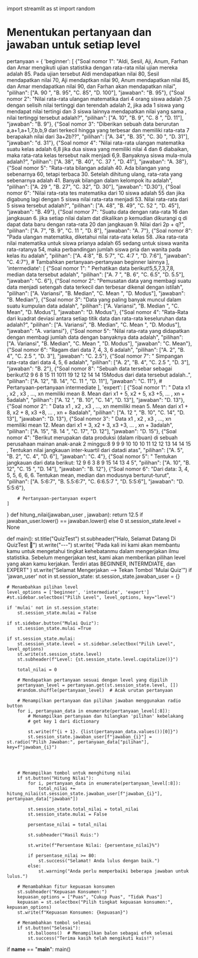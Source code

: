 import streamlit as st
import random

# Menentukan pertanyaan dan jawaban untuk setiap level
pertanyaan = {
    'beginner': [
        {"Soal nomor 1": "Aldi, Sesil, Aji, Anum, Farhan dan Amar mengikuti ujian statistika dengan rata-rata nilai ujian mereka adalah 85. Pada ujian tersebut Aldi mendapatkan nilai 80, Sesil mendapatkan nilai 70, Aji mendaptkan nilai 90, Anum mendapatkan nilai 85, dan Amar mendapatkan nilai 90, dan Farhan akan mendapatkan nilai", 
         "pilihan": ["A. 90 ", "B. 95", "C. 85", "D. 100"], "jawaban": "B. 95"},
        {"Soal nomor 2": "Nilai rata-rata ulangan matematika dari 4 orang siswa adalah 7,5 dengan selisih nilai tertinggi dan terendah adalah 2, jika ada 1 siswa yang mendapat nilai tertingi dan 3 siswa lainnya mendapatkan nilai yang sama , nilai tertinggi tersebut adalah?", 
         "pilihan": ["A. 10", "B. 9", "C. 8 ", "D. 11"], "jawaban": "B. 9"},
        {"Soal nomor 3": "Diberikan sebuah data berurutan a,a+1,a+1,7,b,b,9 dari terkecil hingga yang terbesar dan memiliki rata-rata 7 berapakah nilai dari 3a+2b??", 
         "pilihan": ["A. 34", "B. 35", "C. 30 ", "D. 31"], "jawaban": "d. 31"},
        {"Soal nomor 4": "Nilai rata-rata ulangan  matematika suatu kelas adalah 6,8 jika dua siswa yang memiliki nilai 4 dan 6 diabaikan, maka rata-rata kelas tersebut naik menjadi 6,9. Banyaknya siswa mula-mula adalah?",
          "pilihan": ["A. 38", "B. 40", "C. 37 ", "D. 41"], "jawaban": "A. 38"},
        {"Soal nomor 5": "Rata-rata bilangan adalah 40. Ada bilangan yang sebenarnya 60, tetapi terbaca 30. Setelah dihitung ulang, rata-rata yang sebenarnya adalah 41. Banyak bilangan dalam kelompok itu adalah", 
         "pilihan": ["A. 29 ", "B. 27", "C. 32", "D. 30"], "jawaban": "D.30"},
        {"Soal nomor 6": "Nilai rata-rata tes matematika dari 10 siswa adalah 55 dan jika digabung lagi dengan 5 siswa nilai rata-rata menjadi 53. Nilai rata-rata dari 5 siswa tersebut adalah?", "pilihan": ["A. 48", "B. 49", "C. 52 ", "D. 45"], "jawaban": "B. 49"},
        {"Soal nomor 7": "Suatu data dengan rata-rata 16 dan jangkauan 6. jika setiap nilai dalam dat dikalikan p kemudian dikurangi q di dapat data baru dengan rata-rata 20 dan jangkauan 9. Nilai dari 2p + q?", 
         "pilihan": ["A. 7", "B. 9", "C. 11 ", "D. 8"], "jawaban": "A. 7"},
        {"Soal nomor 8": "Pada ulangan matematika, diketahui nilai rata-rata kelas 58. Jika rata-rata nilai matematika untuk siswa prianya adalah 65 sedang untuk siswa wanita rata-ratanya 54, maka perbandingan jumlah siswa pria dan wanita pada kelas itu adalah",
          "pilihan": ["A. 4:8", "B. 5:7", "C. 4:7 ", "D. 7:6"], "jawaban": "C. 4:7"},
        # Tambahkan pertanyaan-pertanyaan beginner lainnya
    ],
    'intermediate': [
        {"Soal nomor 1": " Perhatikan data berikut!5,5,7,3,7,8, median data tersebut adalah", 
         "pilihan": ["A. 7 ", "B. 6", "C. 6.5", "D. 5.5"], "jawaban": "C. 6"},
        {"Soal nomor 2": "Pemusatan data yang membagi suatu data menjadi setengah data terkecil dan terbesar dikenal dengan istilah", 
         "pilihan": ["A. Variansi", "B. Median", "C. Mean ", "D. Modus"], "jawaban": "B. Median"},
        {"Soal nomor 3": "Data yang paling banyak muncul dalam suatu kumpulan data adalah", 
         "pilihan": ["A. Variansi", "B. Median ", "C. Mean", "D. Modus"], "jawaban": "D. Modus"},
        {"Soal nomor 4": "Rata-Rata dari kuadrat deviasi antara setiap titik data dan rata-rata keseluruhan data adalah?", 
         "pilihan": ["A. Variansi", "B. Median", "C. Mean ", "D. Modus"], "jawaban": "A. variansi"},
        {"Soal nomor 5": "Nilai rata-rata yang didapatkan dengan membagi jumlah data dengan banyaknya data adalah", 
         "pilihan": ["A. Variansi", "B. Median", "C. Mean ", "D. Modus"], "jawaban": "C. Mean"},
        {"Soal nomor 6": "Ragam dari data 7, 4, 3, 6 adalah",
          "pilihan": ["A. 2", "B. 4", "C. 2.5 ", "D. 3"], "jawaban": "C. 2.5"},
        {"Soal nomor 7": " Simpangan rata-rata dari data 4, 5, 6 adalah",
          "pilihan": ["A. 2", "B. 4", "C. 2.5 ", "D. 3"], "jawaban": "B. 2"},
        {"Soal nomor 8": "Sebuah data tersebar sebagai berikut12   9      	6      	8      	15    	11    	1011   19    	12    	12    	14    	14    	15Modus dari data tersebut adalah..", 
         "pilihan": ["A. 12", "B. 14", "C. 11 ", "D. 11"], "jawaban": "C. 11"},
        # Pertanyaan-pertanyaan intermediate
    ],
    'expert': [
        {"Soal nomor 1": "  Data x1 , x2 , x3 , ..., xn   memiliki mean 8. Mean dari x1 + 5, x2  + 5, x3  +5, ... , xn + 5adalah", 
         "pilihan": ["A. 12 ", "B. 10", "C. 14", "D. 13"], "jawaban": "D. 13"},
        {"Soal nomor 2": " Data x1 , x2 , x3 , ..., xn   memiliki mean 5. Mean dari x1 + 8, x2  + 8, x3  +8, ... , xn + 8adalah",
          "pilihan": ["A. 12 ", "B. 10", "C. 14", "D. 13"], "jawaban": "D. 13"},
        {"Soal nomor 3": " Data x1 , x2 , x3 , ..., xn   memiliki mean 12. Mean dari x1 + 3, x2  + 3, x3  +3, ... , xn + 3adalah", 
         "pilihan": ["A. 15", "B. 14 ", "C. 17", "D. 12"], "jawaban": "D. 15"},
        {"Soal nomor 4": "Berikut merupakan data produksi (dalam ribuan) di sebuah perusahaan mainan anak-anak 2 minggu:8	9      	9      	9      	10    	10    	10  11  12    	12    	13    	14    	14    	15 , Tentukan nilai jangkauan inter-kuartil dari datadi atas",
          "pilihan": ["A. 5", "B. 2", "C. 4", "D. 6"], "jawaban": "C. 4"},
        {"Soal nomor 5": "  Tentukan jangkauan dari data berikut: 12  	9  	6      	3      	8      	9      	15    	14    	13    	4      	5",
          "pilihan": ["A. 10", "B. 12", "C. 15 ", "D. 14"], "jawaban": "B. 12"},
        {"Soal nomor 6": "Dari data: 3, 4, 5, 5, 6, 6, 6. Tentukan mean, median dan modusnya berturut-turut", 
         "pilihan": ["A. 5:6:7", "B. 5.5:6:7", "C. 6:6.5:7 ", "D. 5:5:6"], "jawaban": "D. 5:5:6"},
        
        # Pertanyaan-pertanyaan expert
    ]
}
def  hitung_nilai(jawaban_user , jawaban):
    return 12.5 if jawaban_user.lower() == jawaban.lower() else 0
st.session_state.level = None

def main():
    st.title("QuizTest")
    st.subheader("Halo, Selamat Datang Di QuizTest :wave:")
    st.write("---")
    st.write(
    "Pada kali ini kami akan membantu kamu untuk mengetahui tingkat kehebatanmu dalam mengerjakan ilmu statistika. Sebelum mengerjakan test, kami akan memberikan pilihan level yang akan kamu kerjakan. Terdiri atas BEGINNER, INTERMDIATE, dan EXPERT"
    )
    st.write("Selamat Mengerjakan --> Tekan Tombol 'Mulai Quiz'")
    if 'jawan_user' not in st.session_state:
        st.session_state.jawaban_user = {}


    # Menambahkan pilihan level
    level_options = ['beginner', 'intermediate', 'expert']
    #st.sidebar.selectbox("Pilih Level", level_options, key="level")
  
    if 'mulai' not in st.session_state:
        st.session_state.mulai = False

    if st.sidebar.button("Mulai Quiz"):
        st.session_state.mulai =True

    if st.session_state.mulai:
        st.session_state.level = st.sidebar.selectbox("Pilih Level", level_options)
        st.write(st.session_state.level)
        st.subheader(f"Level: {st.session_state.level.capitalize()}")

        total_nilai = 0

        # Mendapatkan pertanyaan sesuai dengan level yang dipilih
        pertanyaan_level = pertanyaan.get(st.session_state.level, [])
        #random.shuffle(pertanyaan_level)  # Acak urutan pertanyaan
       
        # Menampilkan pertanyaan dan pilihan jawaban menggunakan radio button
        for i, pertanyaan_data in enumerate(pertanyaan_level[:8]):
            # Menampilkan pertanyaan dan hilangkan 'pilihan' kebelakang
            # get key 1 dari dictionary
  
            st.write(f"{i + 1}. {list(pertanyaan_data.values())[0]}")
            st.session_state.jawaban_user[f"jawaban_{i}"] = st.radio("Pilih Jawaban:", pertanyaan_data["pilihan"], key=f"jawaban_{i}")




        # Menampilkan tombol untuk menghitung nilai
        if st.button("Hitung Nilai"):
            for i, pertanyaan_data in enumerate(pertanyaan_level[:8]):
                total_nilai += hitung_nilai(st.session_state.jawaban_user[f"jawaban_{i}"], pertanyaan_data["jawaban"])

            st.session_state.total_nilai = total_nilai
            st.session_state.mulai = False
            
            persentase_nilai = total_nilai 

            st.subheader("Hasil Kuis:")
    
            st.write(f"Persentase Nilai: {persentase_nilai}%")

            if persentase_nilai >= 80:
                st.success("Selamat! Anda lulus dengan baik.")
            else:
                st.warning("Anda perlu memperbaiki beberapa jawaban untuk lulus.")

        # Menambahkan fitur kepuasan konsumen
        st.subheader("Kepuasan Konsumen:")
        kepuasan_options = ["Puas", "Cukup Puas", "Tidak Puas"]
        kepuasan = st.selectbox("Pilih tingkat kepuasan konsumen:", kepuasan_options)
        st.write(f"Kepuasan Konsumen: {kepuasan}")

        # Menambahkan tombol selesai
        if st.button("Selesai"):
            st.balloons()  # Menampilkan balon sebagai efek selesai
            st.success("Terima kasih telah mengikuti kuis!")

if __name__ == "__main__":
    main()
